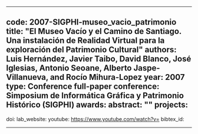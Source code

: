 ---

code: 2007-SIGPHI-museo_vacio_patrimonio
title: "El Museo Vacío y el Camino de Santiago. Una instalación de Realidad Virtual para la exploración del Patrimonio Cultural"
authors: Luis Hernández, Javier Taibo, David Blanco, José Iglesias, Antonio Seoane, Alberto Jaspe-Villanueva, and Rocío Mihura-Lopez
year: 2007
type: Conference full-paper
conference: Simposium de Informática Gráfica y Patrimonio Histórico (SIGPHI)
awards: 
abstract: ""
projects: 
 - 
doi: 
lab_website: 
youtube: https://www.youtube.com/watch?v=
bibtex_id: 

---